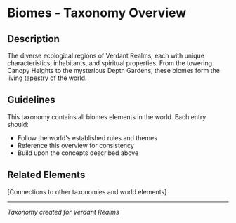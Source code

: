 # Biomes - Taxonomy Overview

## Description
The diverse ecological regions of Verdant Realms, each with unique characteristics, inhabitants, and spiritual properties. From the towering Canopy Heights to the mysterious Depth Gardens, these biomes form the living tapestry of the world.

## Guidelines
This taxonomy contains all biomes elements in the world. Each entry should:
- Follow the world's established rules and themes
- Reference this overview for consistency
- Build upon the concepts described above

## Related Elements
[Connections to other taxonomies and world elements]

---
*Taxonomy created for Verdant Realms*
